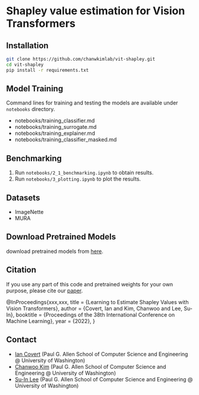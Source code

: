 # Shapley value estimation for Vision Transformers

## Installation

```bash
git clone https://github.com/chanwkimlab/vit-shapley.git
cd vit-shapley
pip install -r requirements.txt
```

## Model Training

Command lines for training and testing the models are available under `notebooks` directory.

* notebooks/training_classifier.md
* notebooks/training_surrogate.md
* notebooks/training_explainer.md
* notebooks/training_classifier_masked.md

## Benchmarking

1. Run `notebooks/2_1_benchmarking.ipynb` to obtain results.
2. Run `notebooks/3_plotting.ipynb` to plot the results.

## Datasets

- ImageNette
- MURA

## Download Pretrained Models

download pretrained models from [here]().

## Citation

If you use any part of this code and pretrained weights for your own purpose, please cite our [paper]().

@InProceedings{xxx,xxx, title = {Learning to Estimate Shapley Values with Vision Transformers}, author = {Covert, Ian
and Kim, Chanwoo and Lee, Su-In}, booktitle = {Proceedings of the 38th International Conference on Machine Learning},
year = {2022}, }

## Contact

- [Ian Covert](https://iancovert.com) (Paul G. Allen School of Computer Science and Engineering @ University of
  Washington)
- [Chanwoo Kim](https://chanwoo.kim) (Paul G. Allen School of Computer Science and Engineering @ University of
  Washington)
- [Su-In Lee](https://suinlee.cs.washington.edu/) (Paul G. Allen School of Computer Science and Engineering @ University
  of Washington)
